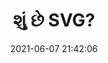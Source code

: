 ---
title: શું છે SVG?
date: 2021-06-07 21:42:06
tags:
    - ઇન્ટરનેટ
categories: ટેકનોલોજી
keywords: 
---